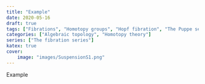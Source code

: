 ```yaml
---
title: "Example"
date: 2020-05-16
draft: true
tags: ["Fibrations", "Homotopy groups", "Hopf fibration", "The Puppe sequence"]
categories: ["Algebraic topology", "Homotopy theory"]
series: ["The fibration series"]
katex: true
cover:
    image: "images/SuspensionS1.png"
---
```


Example